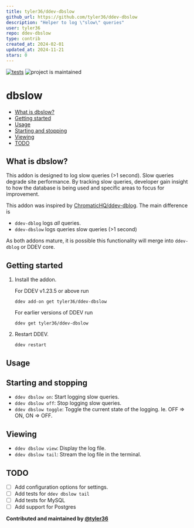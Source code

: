 ```yaml
---
title: tyler36/ddev-dbslow
github_url: https://github.com/tyler36/ddev-dbslow
description: "Helper to log \"slow\" queries"
user: tyler36
repo: ddev-dbslow
type: contrib
created_at: 2024-02-01
updated_at: 2024-11-21
stars: 0
---
```


[![tests](https://github.com/tyler36/ddev-dbslow/actions/workflows/tests.yml/badge.svg)](https://github.com/tyler36/ddev-dbslow/actions/workflows/tests.yml) ![project is maintained](https://img.shields.io/maintenance/yes/2024.svg)

# dbslow <!-- omit in toc -->

- [What is dbslow?](#what-is-dbslow)
- [Getting started](#getting-started)
- [Usage](#usage)
- [Starting and stopping](#starting-and-stopping)
- [Viewing](#viewing)
- [TODO](#todo)

## What is dbslow?

This addon is designed to log slow queries (>1 second). Slow queries degrade site performance.
By tracking slow queries, developer gain insight to how the database is being used and specific areas to focus for improvement.

This addon was inspired by [ChromaticHQ/ddev-dblog](https://github.com/ChromaticHQ/ddev-dblog). The main difference is

- `ddev-dblog` logs _all_ queries.
- `ddev-dbslow` logs queries slow queries (>1 second)

As both addons mature, it is possible this functionality will merge into `ddev-dblog` or DDEV core.

## Getting started

1. Install the addon.

    For DDEV v1.23.5 or above run

    ```shell
    ddev add-on get tyler36/ddev-dbslow
    ```

    For earlier versions of DDEV run

    ```shell
    ddev get tyler36/ddev-dbslow
    ```

2. Restart DDEV.

    ```shell
    ddev restart
    ```

## Usage

## Starting and stopping

- `ddev dbslow on`: Start logging slow queries.
- `ddev dbslow off`: Stop logging slow queries.
- `ddev dbslow toggle`: Toggle the current state of the logging. Ie. OFF => ON, ON => OFF.

## Viewing

- `ddev dbslow view`: Display the log file.
- `ddev dbslow tail`: Stream the log file in the terminal.

## TODO

- [ ] Add configuration options for settings.
- [ ] Add tests for `ddev dbslow tail`
- [ ] Add tests for MySQL
- [ ] Add support for Postgres

**Contributed and maintained by [@tyler36](https://github.com/tyler36)**
